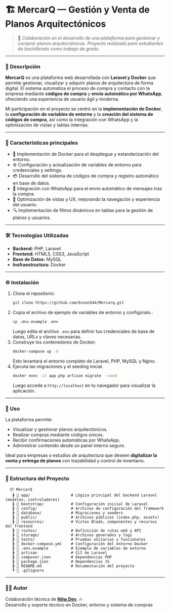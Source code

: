 # 🏗️ MercarQ — Gestión y Venta de Planos Arquitectónicos

> 💬 *Colaboración en el desarrollo de una plataforma para gestionar y comprar planos arquitectónicos.
  Proyecto realizado para estudiantes de bachillerato como trabajo de grado.*

---

### 🧠 Descripción
**MercarQ** es una plataforma web desarrollada con **Laravel y Docker** que permite gestionar, visualizar y adquirir planos de arquitectura de forma digital. El sistema automatiza el proceso de compra y contacto con la empresa mediante **códigos de compra** y **envío automático por WhatsApp**, ofreciendo una experiencia de usuario ágil y moderna. 

Mi participación en el proyecto se centró en la **implementación de Docker**, la **configuración de variables de entorno** y la **creación del sistema de códigos de compra**, así como la integración con WhatsApp y la optimización de vistas y tablas internas.
  
---

### 🧩 Características principales
  - 🐳 Implementación de Docker para el despliegue y estandarización del entorno.
  - ⚙️ Configuración y actualización de variables de entorno para credenciales y settings.
  - 💳 Desarrollo del sistema de códigos de compra y registro automático en base de datos.
  - 💬 Integración con WhatsApp para el envío automático de mensajes tras la compra.
  - 🧭 Optimización de vistas y UX, mejorando la navegación y experiencia del usuario.
  - 🔍 Implementación de filtros dinámicos en tablas para la gestión de planos y usuarios.

---

### 🛠️ Tecnologías Utilizadas
- **Backend:** PHP, Laravel 
- **Frontend:** HTML5, CSS3, JavaScript
- **Base de Datos:** MySQL
- **Insfraestructura:** Docker

---

### ⚙️ Instalación

1. Clona el repositorio:
   ```bash
   git clone https://github.com/Enzen544/Mercarq.git
   ```
2. Copia el archivo de ejemplo de variables de entorno y configúralo.:
   ```bash
   cp .env.example .env
   ```
   Luego edita el archivo `.env` para definir tus credenciales de base de datos, URLs y claves necesarias.
3. Construye los contenedores de Docker:
   ```bash
   docker-compose up -d
   ```
   Esto levantará el entorno completo de Laravel, PHP, MySQL y Nginx.
4. Ejecuta las migraciones y el seeding inicial.
   ```bash
   docker exec -it app php artisan migrate --seed
   ```
    Luego accede a `http://localhost` en tu navegador para visualizar la aplicación.

---

### 🚀 Uso
  La plataforma permite:
  - Visualizar y gestionar planos arquitectónicos.
  - Realizar compras mediante códigos únicos.
  - Recibir confirmaciones automáticas por WhatsApp.
  - Administrar contenido desde un panel interno seguro.

  Ideal para empresas o estudios de arquitectura que deseen **digitalizar la venta y entrega de planos**
  con trazabilidad y control de inventario.

---

### 🧩 Estructura del Proyecto
```plaintext
  📦 MercarQ
   ┣ 📂 app/                  # Lógica principal del backend Laravel (modelos, controladores)
   ┣ 📂 bootstrap/            # Configuración inicial de Laravel
   ┣ 📂 config/               # Archivos de configuración del framework
   ┣ 📂 database/             # Migraciones y seeders
   ┣ 📂 public/               # Archivos públicos (index.php, assets)
   ┣ 📂 resources/            # Vistas Blade, componentes y recursos del frontend
   ┣ 📂 routes/               # Definición de rutas web y API
   ┣ 📂 storage/              # Archivos generados y logs
   ┣ 📂 tests/                # Pruebas unitarias y funcionales
   ┣ 🐳 docker-compose.yml    # Configuración del entorno Docker
   ┣ 📜 .env.example          # Ejemplo de variables de entorno
   ┣ 📜 artisan               # CLI de Laravel
   ┣ 📜 composer.json         # Dependencias PHP
   ┣ 📜 package.json          # Dependencias JS
   ┣ 📜 README.md             # Documentación del proyecto
   ┗ 📜 .gitignore
```

---

### 👨‍💻 Autor
  Colaboración técnica de **[Niiw.Dev](https://github.com/Niiw-dev)**. 🔥  
  Desarrollo y soporte técnico en Docker, entorno y sistema de compras
